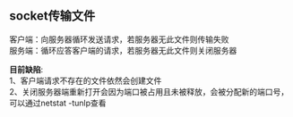 ## socket传输文件   
客户端：向服务器循环发送请求，若服务器无此文件则传输失败  
服务端：循环应答客户端的请求，若服务器无此文件则关闭服务器

**目前缺陷**:   
1、客户端请求不存在的文件依然会创建文件    
2、关闭服务器端重新打开会因为端口被占用且未被释放，会被分配新的端口号，可以通过netstat -tunlp查看
